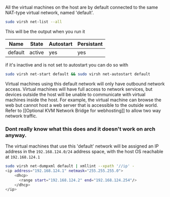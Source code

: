 All the virtual machines on the host are by default connected to the same NAT-type virtual network, named 'default'.

```bash
sudo virsh net-list --all
```

This will be the output when you run it

| Name    | State  | Autostart | Persistant |
| ------- | ------ | --------- | ---------- |
| default | active | yes       | yes        |

if it's inactive and is not set to autostart you can do so with 

```bash
sudo virsh net-start default && sudo virsh net-autostart default
```



Virtual machines using this default network will only have outbound network access. Virtual machines will have full access to network services, but devices outside the host will be unable to communicate with virtual machines inside the host. For example, the virtual machine can browse the web but cannot host a web server that is accessible to the outside world.
Refer to [[Optional KVM Network Bridge for webhosting]] to allow two way network traffic. 


### Dont really know what this does and it doesn't work on arch anyway. 

The virtual machines that use this 'default' network will be assigned an IP address in the `192.168.124.0/24` address space, with the host OS reachable at `192.168.124.1`

```bash
sudo virsh net-dumpxml default | xmllint --xpath '//ip' -
<ip address="192.168.124.1" netmask="255.255.255.0">
    <dhcp>
      <range start="192.168.124.2" end="192.168.124.254"/>
    </dhcp>
</ip>
```